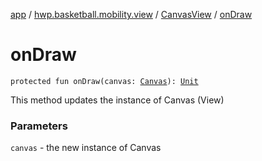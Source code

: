 [app](../../index.md) / [hwp.basketball.mobility.view](../index.md) / [CanvasView](index.md) / [onDraw](.)

# onDraw

`protected fun onDraw(canvas: `[`Canvas`](https://developer.android.com/reference/android/graphics/Canvas.html)`): `[`Unit`](https://kotlinlang.org/api/latest/jvm/stdlib/kotlin/-unit/index.html)

This method updates the instance of Canvas (View)

### Parameters

`canvas` - the new instance of Canvas